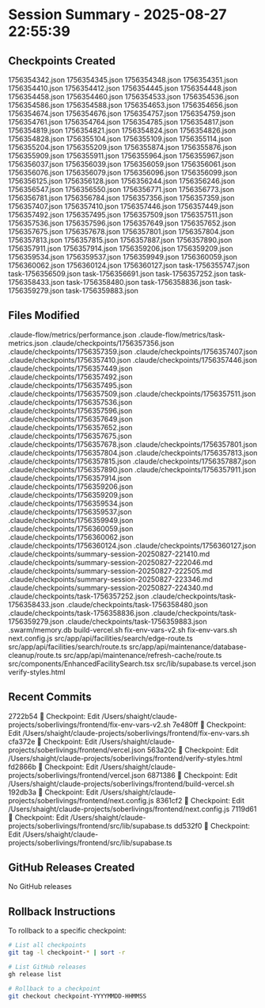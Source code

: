 # Session Summary - 2025-08-27 22:55:39

## Checkpoints Created
1756354342.json
1756354345.json
1756354348.json
1756354351.json
1756354410.json
1756354412.json
1756354445.json
1756354448.json
1756354458.json
1756354460.json
1756354533.json
1756354536.json
1756354586.json
1756354588.json
1756354653.json
1756354656.json
1756354674.json
1756354676.json
1756354757.json
1756354759.json
1756354761.json
1756354764.json
1756354785.json
1756354817.json
1756354819.json
1756354821.json
1756354824.json
1756354826.json
1756354828.json
1756355104.json
1756355109.json
1756355114.json
1756355204.json
1756355209.json
1756355874.json
1756355876.json
1756355909.json
1756355911.json
1756355964.json
1756355967.json
1756356037.json
1756356039.json
1756356059.json
1756356061.json
1756356076.json
1756356079.json
1756356096.json
1756356099.json
1756356125.json
1756356128.json
1756356244.json
1756356246.json
1756356547.json
1756356550.json
1756356771.json
1756356773.json
1756356781.json
1756356784.json
1756357356.json
1756357359.json
1756357407.json
1756357410.json
1756357446.json
1756357449.json
1756357492.json
1756357495.json
1756357509.json
1756357511.json
1756357536.json
1756357596.json
1756357649.json
1756357652.json
1756357675.json
1756357678.json
1756357801.json
1756357804.json
1756357813.json
1756357815.json
1756357887.json
1756357890.json
1756357911.json
1756357914.json
1756359206.json
1756359209.json
1756359534.json
1756359537.json
1756359949.json
1756360059.json
1756360062.json
1756360124.json
1756360127.json
task-1756355747.json
task-1756356509.json
task-1756356691.json
task-1756357252.json
task-1756358433.json
task-1756358480.json
task-1756358836.json
task-1756359279.json
task-1756359883.json

## Files Modified
.claude-flow/metrics/performance.json
.claude-flow/metrics/task-metrics.json
.claude/checkpoints/1756357356.json
.claude/checkpoints/1756357359.json
.claude/checkpoints/1756357407.json
.claude/checkpoints/1756357410.json
.claude/checkpoints/1756357446.json
.claude/checkpoints/1756357449.json
.claude/checkpoints/1756357492.json
.claude/checkpoints/1756357495.json
.claude/checkpoints/1756357509.json
.claude/checkpoints/1756357511.json
.claude/checkpoints/1756357536.json
.claude/checkpoints/1756357596.json
.claude/checkpoints/1756357649.json
.claude/checkpoints/1756357652.json
.claude/checkpoints/1756357675.json
.claude/checkpoints/1756357678.json
.claude/checkpoints/1756357801.json
.claude/checkpoints/1756357804.json
.claude/checkpoints/1756357813.json
.claude/checkpoints/1756357815.json
.claude/checkpoints/1756357887.json
.claude/checkpoints/1756357890.json
.claude/checkpoints/1756357911.json
.claude/checkpoints/1756357914.json
.claude/checkpoints/1756359206.json
.claude/checkpoints/1756359209.json
.claude/checkpoints/1756359534.json
.claude/checkpoints/1756359537.json
.claude/checkpoints/1756359949.json
.claude/checkpoints/1756360059.json
.claude/checkpoints/1756360062.json
.claude/checkpoints/1756360124.json
.claude/checkpoints/1756360127.json
.claude/checkpoints/summary-session-20250827-221410.md
.claude/checkpoints/summary-session-20250827-222046.md
.claude/checkpoints/summary-session-20250827-222505.md
.claude/checkpoints/summary-session-20250827-223346.md
.claude/checkpoints/summary-session-20250827-224340.md
.claude/checkpoints/task-1756357252.json
.claude/checkpoints/task-1756358433.json
.claude/checkpoints/task-1756358480.json
.claude/checkpoints/task-1756358836.json
.claude/checkpoints/task-1756359279.json
.claude/checkpoints/task-1756359883.json
.swarm/memory.db
build-vercel.sh
fix-env-vars-v2.sh
fix-env-vars.sh
next.config.js
src/app/api/facilities/search/edge-route.ts
src/app/api/facilities/search/route.ts
src/app/api/maintenance/database-cleanup/route.ts
src/app/api/maintenance/refresh-cache/route.ts
src/components/EnhancedFacilitySearch.tsx
src/lib/supabase.ts
vercel.json
verify-styles.html

## Recent Commits
2722b54 🔖 Checkpoint: Edit /Users/shaight/claude-projects/soberlivings/frontend/fix-env-vars-v2.sh
7e480ff 🔖 Checkpoint: Edit /Users/shaight/claude-projects/soberlivings/frontend/fix-env-vars.sh
cfa372e 🔖 Checkpoint: Edit /Users/shaight/claude-projects/soberlivings/frontend/vercel.json
563a20c 🔖 Checkpoint: Edit /Users/shaight/claude-projects/soberlivings/frontend/verify-styles.html
fd2866b 🔖 Checkpoint: Edit /Users/shaight/claude-projects/soberlivings/frontend/vercel.json
6871386 🔖 Checkpoint: Edit /Users/shaight/claude-projects/soberlivings/frontend/build-vercel.sh
192db3a 🔖 Checkpoint: Edit /Users/shaight/claude-projects/soberlivings/frontend/next.config.js
8361cf2 🔖 Checkpoint: Edit /Users/shaight/claude-projects/soberlivings/frontend/next.config.js
7119d61 🔖 Checkpoint: Edit /Users/shaight/claude-projects/soberlivings/frontend/src/lib/supabase.ts
dd532f0 🔖 Checkpoint: Edit /Users/shaight/claude-projects/soberlivings/frontend/src/lib/supabase.ts

## GitHub Releases Created
No GitHub releases

## Rollback Instructions
To rollback to a specific checkpoint:
```bash
# List all checkpoints
git tag -l checkpoint-* | sort -r

# List GitHub releases
gh release list

# Rollback to a checkpoint
git checkout checkpoint-YYYYMMDD-HHMMSS
```
